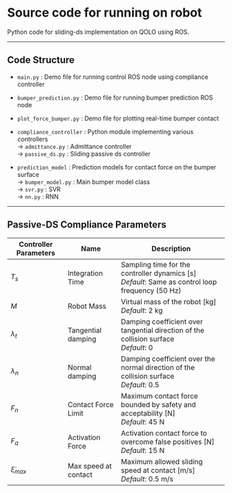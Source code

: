 # Source code for running on robot

Python code for sliding-ds implementation on QOLO using ROS.

-------------

## Code Structure

- `main.py` : Demo file for running control ROS node using compliance controller

- `bumper_prediction.py` : Demo file for running bumper prediction ROS node

- `plot_force_bumper.py` : Demo file for plotting real-time bumper contact

- `compliance_controller` : Python module implementing various controllers
<br> $\rightarrow$ `admittance.py` : Admittance controller
<br> $\rightarrow$ `passive_ds.py` : Sliding passive ds controller

- `prediction_model` : Prediction models for contact force on the bumper surface
<br> $\rightarrow$ `bumper_model.py` : Main bumper model class
<br> $\rightarrow$ `svr.py` : SVR
<br> $\rightarrow$ `nn.py` : RNN

-------------

## Passive-DS Compliance Parameters

| Controller Parameters | Name                  | Description                                                                                             |
|-----------------------|-----------------------|---------------------------------------------------------------------------------------------------------|
| $T_s$                 | Integration Time      | Sampling time for the controller dynamics \[s\] <br> _Default_: Same as control loop frequency (50 Hz)  |
| $M$                   | Robot Mass            | Virtual mass of the robot \[kg\] <br> _Default_: 2 kg                                                   |
| $\lambda_t$           | Tangential damping    | Damping coefficient over tangential direction of the collision surface <br> _Default_: 0                |
| $\lambda_n$           | Normal damping        | Damping coefficient over the normal direction of the collision surface <br> _Default_: 0.5              |
| $F_n$                 | Contact Force Limit   | Maximum contact force bounded by safety and acceptability \[N\] <br> _Default_: 45 N                    |
| $F_a$                 | Activation Force      | Activation contact force to overcome false positives \[N\] <br> _Default_: 15 N                         |
| $\dot{\xi}_{max}$     | Max speed at contact  | Maximum allowed sliding speed at contact \[m/s\] <br> _Default_: 0.5 m/s                                |

